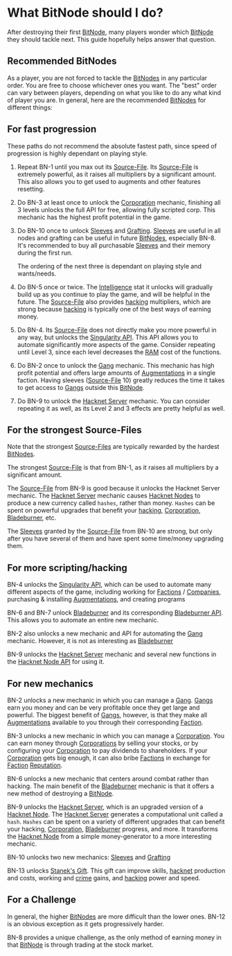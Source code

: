 # What BitNode should I do?

After destroying their first [BitNode](../advanced/bitnodes.md), many players wonder which [BitNode](../advanced/bitnodes.md) they should tackle next.
This guide hopefully helps answer that question.

## Recommended BitNodes

As a player, you are not forced to tackle the [BitNodes](../advanced/bitnodes.md) in any particular order.
You are free to choose whichever ones you want.
The "best" order can vary between players, depending on what you like to do any what kind of player you are.
In general, here are the recommended [BitNodes](../advanced/bitnodes.md) for different things:

## For fast progression

These paths do not recommend the absolute fastest path, since speed of progression is highly dependant on playing style.

1. Repeat BN-1 until you max out its [Source-File](../advanced/sourcefiles.md).
   Its [Source-File](../advanced/sourcefiles.md) is extremely powerful, as it raises all multipliers by a significant amount.
   This also allows you to get used to augments and other features resetting.

2. Do BN-3 at least once to unlock the [Corporation](../advanced/corporations.md) mechanic, finishing all 3 levels unlocks the full API for free, allowing fully scripted corp.
   This mechanic has the highest profit potential in the game.

3. Do BN-10 once to unlock [Sleeves](../advanced/sleeves.md) and [Grafting](../advanced/grafting.md).
   [Sleeves](../advanced/sleeves.md) are useful in all nodes and grafting can be useful in future [BitNodes](../advanced/bitnodes.md), especially BN-8.
   It's recommended to buy all purchasable [Sleeves](../advanced/sleeves.md) and their memory during the first run.

   The ordering of the next three is dependant on playing style and wants/needs.

4. Do BN-5 once or twice.
   The [Intelligence](../advanced/intelligence.md) stat it unlocks will gradually build up as you continue to play the game, and will be helpful in the future.
   The [Source-File](../advanced/sourcefiles.md) also provides [hacking](../basic/hacking.md) multipliers, which are strong because [hacking](../basic/hacking.md) is typically one of the best ways of earning money.

5. Do BN-4. Its [Source-File](../advanced/sourcefiles.md) does not directly make you more powerful in any way, but unlocks the [Singularity API](https://github.com/bitburner-official/bitburner-src/blob/dev/markdown/bitburner.singularity.md).
   This API allows you to automate significantly more aspects of the game.
   Consider repeating until Level 3, since each level decreases the [RAM](../basic/ram.md) cost of the functions.

6. Do BN-2 once to unlock the [Gang](../advanced/gang.md) mechanic.
   This mechanic has high profit potential and offers large amounts of [Augmentations](../basic/augmentations.md) in a single faction.
   Having sleeves ([Source-File](../advanced/sourcefiles.md) 10) greatly reduces the time it takes to get access to [Gangs](../advanced/gang.md) outside this [BitNode](../advanced/bitnodes.md).

7. Do BN-9 to unlock the [Hacknet Server](../advanced/hacknetservers.md) mechanic.
   You can consider repeating it as well, as its Level 2 and 3 effects are pretty helpful as well.

## For the strongest Source-Files

Note that the strongest [Source-Files](../advanced/sourcefiles.md) are typically rewarded by the hardest [BitNodes](../advanced/bitnodes.md).

The strongest [Source-File](../advanced/sourcefiles.md) is that from BN-1, as it raises all multipliers by a significant amount.

The [Source-File](../advanced/sourcefiles.md) from BN-9 is good because it unlocks the Hacknet Server mechanic.
The [Hacknet Server](../advanced/hacknetservers.md) mechanic causes [Hacknet Nodes](../basic/hacknet_nodes.md) to produce a new currency called `hashes`, rather than money.
`Hashes` can be spent on powerful upgrades that benefit your [hacking](../basic/hacking.md), [Corporation](../advanced/corporations.md), [Bladeburner](../advanced/bladeburners.md), etc.

The [Sleeves](../advanced/sleeves.md) granted by the [Source-File](../advanced/sourcefiles.md) from BN-10 are strong, but only after you have several of them and have spent some time/money upgrading them.

## For more scripting/hacking

BN-4 unlocks the [Singularity API](https://github.com/bitburner-official/bitburner-src/blob/dev/markdown/bitburner.singularity.md), which can be used to automate many different aspects of the game, including working for [Factions](../basic/factions.md) / [Companies](../basic/companies.md), purchasing & installing [Augmentations](../basic/augmentations.md), and creating programs

BN-6 and BN-7 unlock [Bladeburner](../advanced/bladeburners.md) and its corresponding [Bladeburner API](https://github.com/bitburner-official/bitburner-src/blob/dev/markdown/bitburner.bladeburner.md).
This allows you to automate an entire new mechanic.

BN-2 also unlocks a new mechanic and API for automating the [Gang](../advanced/gang.md) mechanic.
However, it is not as interesting as [Bladeburner](../advanced/bladeburners.md)

BN-9 unlocks the [Hacknet Server](../advanced/hacknetservers.md) mechanic and several new functions in the [Hacknet Node API](https://github.com/bitburner-official/bitburner-src/blob/dev/markdown/bitburner.hacknet.md) for using it.

## For new mechanics

BN-2 unlocks a new mechanic in which you can manage a [Gang](../advanced/gang.md).
[Gangs](../advanced/gang.md) earn you money and can be very profitable once they get large and powerful.
The biggest benefit of [Gangs](../advanced/gang.md), however, is that they make all [Augmentations](../basic/augmentations.md) available to you through their corresponding [Faction](../basic/factions.md).

BN-3 unlocks a new mechanic in which you can manage a [Corporation](../advanced/corporations.md).
You can earn money through [Corporations](../advanced/corporations.md) by selling your stocks, or by configuring your [Corporation](../advanced/corporations.md) to pay dividends to shareholders.
If your [Corporation](../advanced/corporations.md) gets big enough, it can also bribe [Factions](../basic/factions.md) in exchange for [Faction](../basic/factions.md) [Reputation](../basic/reputation.md).

BN-6 unlocks a new mechanic that centers around combat rather than hacking.
The main benefit of the [Bladeburner](../advanced/bladeburners.md) mechanic is that it offers a new method of destroying a [BitNode](../advanced/bitnodes.md).

BN-9 unlocks the [Hacknet Server](../advanced/hacknetservers.md), which is an upgraded version of a [Hacknet Node](../basic/hacknet_nodes.md).
The [Hacknet Server](../advanced/hacknetservers.md) generates a computational unit called a `hash`.
`Hashes` can be spent on a variety of different upgrades that can benefit your hacking, [Corporation](../advanced/corporations.md), [Bladeburner](../advanced/bladeburners.md) progress, and more.
It transforms the [Hacknet Node](../basic/hacknet_nodes.md) from a simple money-generator to a more interesting mechanic.

BN-10 unlocks two new mechanics: [Sleeves](../advanced/sleeves.md) and [Grafting](../advanced/grafting.md)

BN-13 unlocks [Stanek's Gift](../advanced/stanek.md). This gift can improve skills, [hacknet](../basic/hacknet_nodes.md) production and costs, working and [crime](../basic/crimes.md) gains, and [hacking](../basic/hacking.md) power and speed.

## For a Challenge

In general, the higher [BitNodes](../advanced/bitnodes.md) are more difficult than the lower ones.
BN-12 is an obvious exception as it gets progressively harder.

BN-8 provides a unique challenge, as the only method of earning money in that [BitNode](../advanced/bitnodes.md) is through trading at the stock market.
